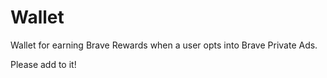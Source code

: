 # Wallet

Wallet for earning Brave Rewards when a user opts into Brave Private Ads.

Please add to it!
